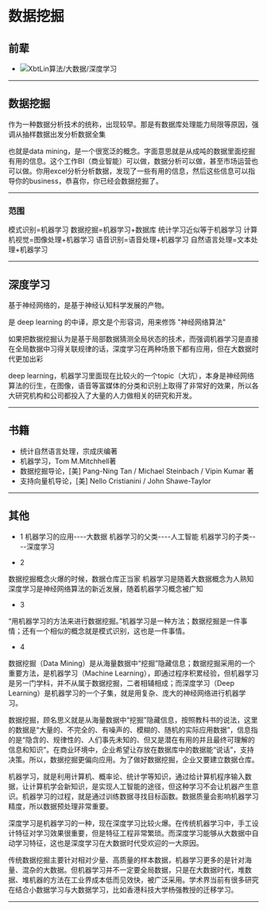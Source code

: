 #   数据挖掘

##  前辈
-   ![XbtLin算法/大数据/深度学习](https://www.zhihu.com/people/linxuan02/activities)

----

##  数据挖掘

作为一种数据分析技术的统称，出现较早。那是有数据库处理能力局限等原因，强调从抽样数据出发分析数据全集

也就是data mining，是一个很宽泛的概念。字面意思就是从成吨的数据里面挖掘有用的信息。这个工作BI（商业智能）可以做，数据分析可以做，甚至市场运营也可以做。你用excel分析分析数据，发现了一些有用的信息，然后这些信息可以指导你的business，恭喜你，你已经会数据挖掘了。

----

### 范围
模式识别=机器学习
数据挖掘=机器学习+数据库
统计学习近似等于机器学习
计算机视觉=图像处理+机器学习
语音识别=语音处理+机器学习
自然语言处理=文本处理+机器学习

----

##  深度学习
基于神经网络的，是基于神经认知科学发展的产物。

是 deep learning 的中译，原文是个形容词，用来修饰 "神经网络算法"

如果把数据挖掘认为是基于局部数据猜测全局状态的技术，而强调机器学习是直接在全局数据中习得关联规律的话，深度学习在两种场景下都有应用，但在大数据时代更加出彩

deep learning，机器学习里面现在比较火的一个topic（大坑），本身是神经网络算法的衍生，在图像，语音等富媒体的分类和识别上取得了非常好的效果，所以各大研究机构和公司都投入了大量的人力做相关的研究和开发。

----



##  书籍
-   统计自然语言处理，宗成庆编著
-   机器学习，Tom M.Mitchhell著
-   数据挖掘导论，[美] Pang-Ning Tan / Michael Steinbach / Vipin Kumar 著
-   支持向量机导论，[美] Nello Cristianini / John Shawe-Taylor

----

##  其他

-   1
机器学习的应用----大数据
机器学习的父类----人工智能
机器学习的子类----深度学习

-   2

数据挖掘概念火爆的时候，数据仓库正当家
机器学习是随着大数据概念为人熟知
深度学习是神经网络算法的新近发展，随着机器学习概念被广知

-   3

“用机器学习的方法来进行数据挖掘。”机器学习是一种方法；数据挖掘是一件事情；还有一个相似的概念就是模式识别，这也是一件事情。

-   4

数据挖掘（Data Mining）是从海量数据中“挖掘”隐藏信息；数据挖掘采用的一个重要方法，是机器学习（Machine Learning），即通过程序积累经验，但机器学习是另一门学科，并不从属于数据挖掘，二者相辅相成；而深度学习（Deep Learning）是机器学习的一个子集，就是用复杂、庞大的神经网络进行机器学习。

数据挖掘，顾名思义就是从海量数据中“挖掘”隐藏信息，按照教科书的说法，这里的数据是“大量的、不完全的、有噪声的、模糊的、随机的实际应用数据”，信息指的是“隐含的、规律性的、人们事先未知的、但又是潜在有用的并且最终可理解的信息和知识”。在商业环境中，企业希望让存放在数据库中的数据能“说话”，支持决策。所以，数据挖掘更偏向应用。为了做好数据挖掘，企业又要建立数据仓库。

机器学习，就是利用计算机、概率论、统计学等知识，通过给计算机程序输入数据，让计算机学会新知识，是实现人工智能的途径，但这种学习不会让机器产生意识。机器学习的过程，就是通过训练数据寻找目标函数。数据质量会影响机器学习精度，所以数据预处理非常重要。

深度学习是机器学习的一种，现在深度学习比较火爆。在传统机器学习中，手工设计特征对学习效果很重要，但是特征工程非常繁琐。而深度学习能够从大数据中自动学习特征，这也是深度学习在大数据时代受欢迎的一大原因。

传统数据挖掘主要针对相对少量、高质量的样本数据，机器学习更多的是针对海量、混杂的大数据。但机器学习并不一定要全局数据，只是在大数据时代，堆数据、堆机器的方法在工业界成本低而见效快，被广泛采用。学术界当前有很多研究在结合小数据学习与大数据学习，比如香港科技大学杨强教授的迁移学习。

----